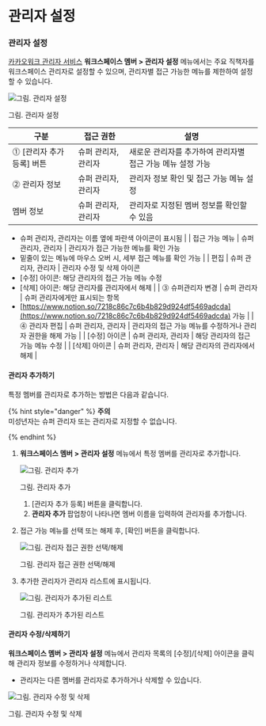 # 관리자 설정

### 관리자 설정

[카카오워크 관리자 서비스](https://admin.kakaowork.com/) **워크스페이스 멤버 > 관리자 설정** 메뉴에서는 주요 직책자를 워크스페이스 관리자로 설정할 수 있으며, 관리자별 접근 가능한 메뉴를 제한하여 설정할 수 있습니다.

![그림. 관리자 설정](https://s3-us-west-2.amazonaws.com/secure.notion-static.com/11a92095-46a1-4be5-bd5e-c51593a8b4e1/%EA%B4%80%EB%A6%AC%EC%9E%90\_%EC%84%A4%EC%A0%95\_\(1\).png)

그림. 관리자 설정

| 구분                | 접근 권한       | 설명                                |
| ----------------- | ----------- | --------------------------------- |
| ⓵ [관리자 추가 등록] 버튼 | 슈퍼 관리자, 관리자 | 새로운 관리자를 추가하여 관리자별 접근 가능 메뉴 설정 가능 |
| ⓶ 관리자 정보         | 슈퍼 관리자, 관리자 | 관리자 정보 확인 및 접근 가능 메뉴 설정           |
| 멤버 정보             | 슈퍼 관리자, 관리자 | 관리자로 지정된 멤버 정보를 확인할 수 있음          |

* 슈퍼 관리자, 관리자는 이름 옆에 파란색 아이콘이 표시됨 | | 접근 가능 메뉴 | 슈퍼 관리자, 관리자 | 관리자가 접근 가능한 메뉴를 확인 가능
* 밑줄이 있는 메뉴에 마우스 오버 시, 세부 접근 메뉴를 확인 가능 | | 편집 | 슈퍼 관리자, 관리자 | 관리자 수정 및 삭제 아이콘
* [수정] 아이콘: 해당 관리자의 접근 가능 메뉴 수정
* [삭제] 아이콘: 해당 관리자를 관리자에서 해제 | | ⓷ 슈퍼관리자 변경 | 슈퍼 관리자 | 슈퍼 관리자에게만 표시되는 항목
* [https://www.notion.so/7218c86c7c6b4b829d924df5469adcda](https://www.notion.so/7218c86c7c6b4b829d924df5469adcda) 가능 | | ⓸ 관리자 편집 | 슈퍼 관리자, 관리자 | 관리자의 접근 가능 메뉴를 수정하거나 관리자 권한을 해제 가능 | | [수정] 아이콘 | 슈퍼 관리자, 관리자 | 해당 관리자의 접근 가능 메뉴 수정 | | [삭제] 아이콘 | 슈퍼 관리자, 관리자 | 해당 관리자의 관리자에서 해제 |

#### 관리자 추가하기

특정 멤버를 관리자로 추가하는 방법은 다음과 같습니다.

{% hint style="danger" %}
**주의**<br> 미성년자는 슈퍼 관리자 또는 관리자로 지정할 수 없습니다.

{% endhint %}

1.  **워크스페이스 멤버 > 관리자 설정** 메뉴에서 특정 멤버를 관리자로 추가합니다.

    ![그림. 관리자 추가](https://s3-us-west-2.amazonaws.com/secure.notion-static.com/a8ba8cd0-21c9-4653-9e1d-9ad085ea7d18/Untitled.png)

    그림. 관리자 추가

    1. [관리자 추가 등록] 버튼을 클릭합니다.
    2. **관리자 추가** 팝업창이 나타나면 멤버 이름을 입력하여 관리자를 추가합니다.
2.  접근 가능 메뉴를 선택 또는 해제 후, [확인] 버튼을 클릭합니다.

    ![그림. 관리자 접근 권한 선택/해제](https://s3-us-west-2.amazonaws.com/secure.notion-static.com/fddb6edc-997b-4bb8-947a-a6411e1bdd32/Untitled.png)

    그림. 관리자 접근 권한 선택/해제
3.  추가한 관리자가 관리자 리스트에 표시됩니다.

    ![그림. 관리자가 추가된 리스트](https://s3-us-west-2.amazonaws.com/secure.notion-static.com/1dd89553-7b27-4238-a1d8-72cbddbe7ad4/Untitled.png)

    그림. 관리자가 추가된 리스트

#### 관리자 수정/삭제하기

**워크스페이스 멤버 > 관리자 설정** 메뉴에서 관리자 목록의 [수정]/[삭제] 아이콘을 클릭해 관리자 정보를 수정하거나 삭제합니다.

* 관리자는 다른 멤버를 관리자로 추가하거나 삭제할 수 있습니다.

![그림. 관리자 수정 및 삭제](https://s3-us-west-2.amazonaws.com/secure.notion-static.com/f8a61aa3-f8c8-47b1-9566-44ad209d6abe/Untitled.png)

그림. 관리자 수정 및 삭제
